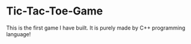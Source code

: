 # Tic-Tac-Toe-Game
This is the first game I have built. It is purely made by C++ programming language!
